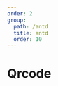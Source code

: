 ```yaml
---
order: 2
group:
  path: /antd
  title: antd
  order: 10
---
```


# Qrcode

<code src="./_demo.tsx"
  title='测试antd中媒体组件Qrcode'
  desc='使用自动配置查看效果'
  defaultShowCode=true
/>
